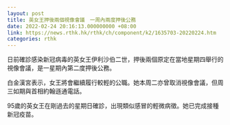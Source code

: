 ```yaml
---
layout: post
title: 英女王押後兩個視像會議　一周內兩度押後公務
date: 2022-02-24 20:16:13.000000000 +08:00
link: https://news.rthk.hk/rthk/ch/component/k2/1635703-20220224.htm
categories: rthk
---
```


日前確診感染新冠病毒的英女王伊利沙伯二世，押後兩個原定在當地星期四舉行的視像會議，是一星期內第二度押後公務。

白金漢宮表示，女王將會繼續履行較輕的公職。她本周二亦曾取消視像會議，但周三如期與首相約翰遜通電話。

95歲的英女王在剛過去的星期日確診，出現類似感冒的輕微病徵。她已完成接種新冠疫苗。
